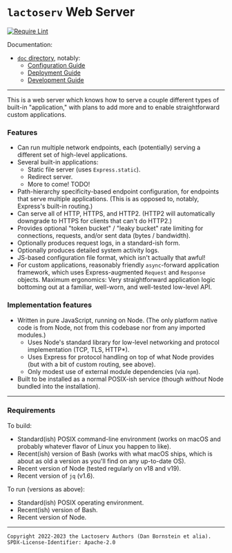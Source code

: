 `lactoserv` Web Server
======================

[![Require Lint](https://github.com/danfuzz/lactoserv/actions/workflows/main.yml/badge.svg)](https://github.com/danfuzz/lactoserv/actions/workflows/main.yml)

Documentation:
* [`doc` directory](./doc), notably:
  * [Configuration Guide](./doc/configuration.md)
  * [Deployment Guide](./doc/deployment.md)
  * [Development Guide](./doc/development.md)

- - - - - - - - - -
This is a web server which knows how to serve a couple different types of
built-in "application," with plans to add more and to enable straightforward
custom applications.

### Features

* Can run multiple network endpoints, each (potentially) serving a different set
  of high-level applications.
* Several built-in applications:
  * Static file server (uses `Express.static`).
  * Redirect server.
  * More to come! TODO!
* Path-hierarchy specificity-based endpoint configuration, for endpoints that
  serve multiple applications. (This is as opposed to, notably, Express's
  built-in routing.)
* Can serve all of HTTP, HTTPS, and HTTP2. (HTTP2 will automatically downgrade
  to HTTPS for clients that can't do HTTP2.)
* Provides optional "token bucket" / "leaky bucket" rate limiting for
  connections, requests, and/or sent data (bytes / bandwidth).
* Optionally produces request logs, in a standard-ish form.
* Optionally produces detailed system activity logs.
* JS-based configuration file format, which isn't actually that awful!
* For custom applications, reasonably friendly `async`-forward application
  framework, which uses Express-augmented `Request` and `Response` objects.
  Maximum ergonomics: Very straightforward application logic bottoming out at
  a familiar, well-worn, and well-tested low-level API.

### Implementation features

* Written in pure JavaScript, running on Node. (The only platform native code
  is from Node, not from this codebase nor from any imported modules.)
  * Uses Node's standard library for low-level networking and protocol
    implementation (TCP, TLS, HTTP*).
  * Uses Express for protocol handling on top of what Node provides (but with a
    bit of custom routing, see above).
  * Only modest use of external module dependencies (via `npm`).
* Built to be installed as a normal POSIX-ish service (though _without_ Node
  bundled into the installation).

- - - - - - - - - -

### Requirements

To build:
* Standard(ish) POSIX command-line environment (works on macOS and probably
  whatever flavor of Linux you happen to like).
* Recent(ish) version of Bash (works with what macOS ships, which is about as
  old a version as you'll find on any up-to-date OS).
* Recent version of Node (tested regularly on v18 and v19).
* Recent version of `jq` (v1.6).

To run (versions as above):
* Standard(ish) POSIX operating environment.
* Recent(ish) version of Bash.
* Recent version of Node.

- - - - - - - - - -
```
Copyright 2022-2023 the Lactoserv Authors (Dan Bornstein et alia).
SPDX-License-Identifier: Apache-2.0
```
